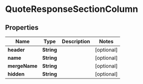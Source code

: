 

# QuoteResponseSectionColumn


## Properties

Name | Type | Description | Notes
------------ | ------------- | ------------- | -------------
**header** | **String** |  |  [optional]
**name** | **String** |  |  [optional]
**mergeName** | **String** |  |  [optional]
**hidden** | **String** |  |  [optional]



